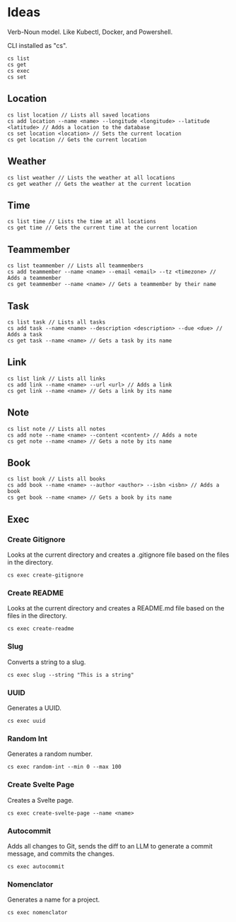 # Ideas

Verb-Noun model. Like Kubectl, Docker, and Powershell.

CLI installed as "cs".

```
cs list
cs get
cs exec
cs set
```

## Location

```
cs list location // Lists all saved locations
cs add location --name <name> --longitude <longitude> --latitude <latitude> // Adds a location to the database
cs set location <location> // Sets the current location
cs get location // Gets the current location
```

## Weather

```
cs list weather // Lists the weather at all locations
cs get weather // Gets the weather at the current location
```

## Time

```
cs list time // Lists the time at all locations
cs get time // Gets the current time at the current location
```

## Teammember

```
cs list teammember // Lists all teammembers
cs add teammember --name <name> --email <email> --tz <timezone> // Adds a teammember
cs get teammember --name <name> // Gets a teammember by their name
```

## Task

```
cs list task // Lists all tasks
cs add task --name <name> --description <description> --due <due> // Adds a task
cs get task --name <name> // Gets a task by its name
```

## Link

```
cs list link // Lists all links
cs add link --name <name> --url <url> // Adds a link
cs get link --name <name> // Gets a link by its name
```

## Note

```
cs list note // Lists all notes
cs add note --name <name> --content <content> // Adds a note
cs get note --name <name> // Gets a note by its name
```

## Book

```
cs list book // Lists all books
cs add book --name <name> --author <author> --isbn <isbn> // Adds a book
cs get book --name <name> // Gets a book by its name
```

## Exec

### Create Gitignore

Looks at the current directory and creates a .gitignore file based on the files in the directory.

```
cs exec create-gitignore
```

### Create README

Looks at the current directory and creates a README.md file based on the files in the directory.

```
cs exec create-readme
```

### Slug

Converts a string to a slug.

```
cs exec slug --string "This is a string"
```

### UUID

Generates a UUID.

```
cs exec uuid
```

### Random Int

Generates a random number.

```
cs exec random-int --min 0 --max 100
```

### Create Svelte Page

Creates a Svelte page.

```
cs exec create-svelte-page --name <name>
```

### Autocommit

Adds all changes to Git, sends the diff to an LLM to generate a commit message, and commits the changes.

```
cs exec autocommit
```

### Nomenclator

Generates a name for a project.

```
cs exec nomenclator
```

